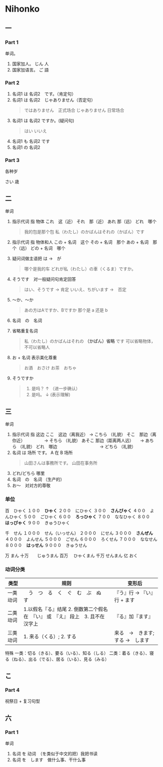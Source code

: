 # Nihonko

## 一

### Part 1

单词。

1. 国家加人。
    じん
    人
2. 国家加语言。
    ご
    語

### Part 2

1. 名词1 は 名词2　です。（肯定句）
2. 名词1 は 名词2　じゃありません（否定句）
    > ではありません　正式场合
    > じゃありません  日常场合
3. 名词1 は 名词2 ですか。(疑问句)
   > はい
   > いいえ
4. 名词1 も 名词2 です
5. 名词1 の 名词2

### Part 3

各种岁

さい
歳

## 二

单词

1. 指示代词 指 物体
    これ　这（近）
    それ　那（近）
    あれ  那（远）
    どれ　哪个

    > 我的包是那个包
    > 私（わたし）のかばんはそれの（かばん）です
2. 指示代词 指 物体和人
    この + 名词　这个
    その + 名词　那个
    あの + 名词　那个（远）
    どの + 名词　哪个
3. 疑问词做主语把 は ->　が
    > 哪个是我的车
    > どれが私（わたし）の車（くるま）ですか。  
4. そうです　对一般疑问句肯定回答
   > はい、そうです     -> 肯定
   > いいえ、ちがいます  ->　否定
5. 〜か、〜か
   > あの方はAですか、Bですか
   > 那个是 a 还是 b
6. 名词　の　名词
7. 省略重复名词
   > 私（わたし）のかばんはそれの **（かばん）省略** です
   > 可以省略物体，不可以省略人
8. お + 名词 表示美化尊重
   > お酒　おさけ
   > お茶　おちゃ
9. そうですか
    > 1. 是吗？ ↑ （进一步确认）
    > 2. 是吗。 ↓  (表示理解)

## 三

单词

1. 指示代词 指 这边
    ここ　这边（离我近）        -> こちら （礼貌）
    そこ　那边（离你近）　　　　　-> そちら （礼貌）
    あそこ  那边（距离两人远）　　-> あちら （礼貌）
    どれ　哪边　　　　　　　　　　-> どちら （礼貌）
2. 名词 は 场所 です。 A 在 B 场所
    > 山田さんは事務所です。   山田在事务所  
3. どれ/どちら 哪里
4. 名词　の　名词 （生产的）
5. お〜　对对方的尊敬

### 单位

百　ひゃく
１００　**ひゃく**
２００　にひゃく
３００　**さんびゃく**
４００　よんひゃく
５００　ごひゃく
６００　**ろっひゃく**
７００　ななひゃく
８００　**はっぴゃく**
９００　きゅうひゃく


千　せん
１０００　せん（いっせん）
２０００　にせん
３０００　**さんぜん**
４０００　よんせん
５０００　ごせん
６０００　ろくせん
７０００　ななせん
８０００　**はっせん**
９０００　きゅうせん

万 まん
十万　　じゅうまん
百万　  ひゃくまん
千万   せんまん
亿     おく

### 动词分类


| 类型| 规则|变形后|
|--|--|--|
| 一类动词|　う　つ　る　く　ぐ　む　ぶ　ぬ　す |『う』行 -> 『い』行 + ます|
| 二类动词| 1.以假名『る』结尾 2. 倒数第二个假名在　『い』 或　『え』 段上　3. 且不在汉字上 |『る』加『ます』|
| 三类动词| 1. 来る（くる）; 2. する　|来る　->　きます; する ->　します|

特殊
一类：切る（きる）、要る（いる）、知る（しる）
二类：着る（きる）、寝る（ねる）、出る（でる）、居る（いる）、見る（みる）


## こ

### Part 4

祝祭日 + 复习句型

## 六

### Part 1

单词

1. 名词 を 动词　（を类似于中文的把）我把书读
2. 名词 を　します　做什么事、干什么事